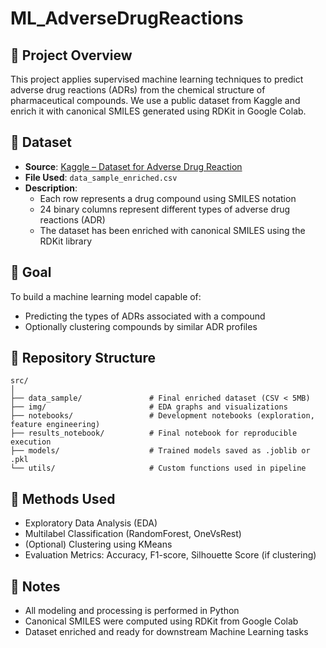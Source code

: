 
# ML_AdverseDrugReactions

## 🧠 Project Overview

This project applies supervised machine learning techniques to predict adverse drug reactions (ADRs) from the chemical structure of pharmaceutical compounds. We use a public dataset from Kaggle and enrich it with canonical SMILES generated using RDKit in Google Colab.

## 💾 Dataset

- **Source**: [Kaggle – Dataset for Adverse Drug Reaction](https://www.kaggle.com/datasets/qwertychuahn/dataset-for-adverse-drug-reaction?select=adr_dataset.csv)
- **File Used**: `data_sample_enriched.csv`
- **Description**:
    - Each row represents a drug compound using SMILES notation
    - 24 binary columns represent different types of adverse drug reactions (ADR)
    - The dataset has been enriched with canonical SMILES using the RDKit library

## 🎯 Goal

To build a machine learning model capable of:
- Predicting the types of ADRs associated with a compound
- Optionally clustering compounds by similar ADR profiles

## 📂 Repository Structure

```
src/
│
├── data_sample/               # Final enriched dataset (CSV < 5MB)
├── img/                       # EDA graphs and visualizations
├── notebooks/                 # Development notebooks (exploration, feature engineering)
├── results_notebook/          # Final notebook for reproducible execution
├── models/                    # Trained models saved as .joblib or .pkl
└── utils/                     # Custom functions used in pipeline
```

## 🧪 Methods Used

- Exploratory Data Analysis (EDA)
- Multilabel Classification (RandomForest, OneVsRest)
- (Optional) Clustering using KMeans
- Evaluation Metrics: Accuracy, F1-score, Silhouette Score (if clustering)

## 📌 Notes

- All modeling and processing is performed in Python
- Canonical SMILES were computed using RDKit from Google Colab
- Dataset enriched and ready for downstream Machine Learning tasks
